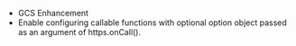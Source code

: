 - GCS Enhancement
- Enable configuring callable functions with optional option object passed as an argument of https.onCall().

